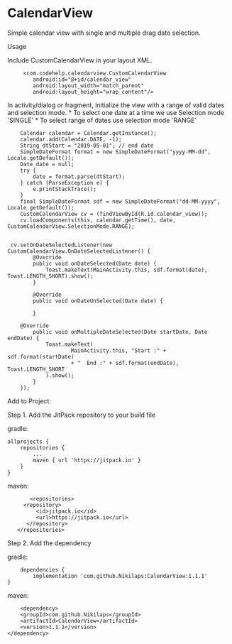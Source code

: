 # CalendarView
Simple calendar view with single and multiple drag date selection.

Usage

Include CustomCalendarView in your layout XML.

         <com.codehelp.calendarview.CustomCalendarView
            android:id="@+id/calendar_view"
            android:layout_width="match_parent"
            android:layout_height="wrap_content"/>

In  activity/dialog or fragment, initialize the view with a range of valid dates and selection mode.
      * To select one date at a time we use Selection mode 'SINGLE'
      * To select range of dates use selection mode 'RANGE'

        Calendar calendar = Calendar.getInstance();
        calendar.add(Calendar.DATE, -1);
        String dtStart = "2019-05-01"; // end date
        SimpleDateFormat format = new SimpleDateFormat("yyyy-MM-dd", Locale.getDefault());
        Date date = null;
        try {
            date = format.parse(dtStart);
        } catch (ParseException e) {
            e.printStackTrace();
        }
        final SimpleDateFormat sdf = new SimpleDateFormat("dd-MM-yyyy",  Locale.getDefault());
        CustomCalendarView cv = (findViewById(R.id.calendar_view));
        cv.loadComponents(this, calendar.getTime(), date, CustomCalendarView.SelectionMode.RANGE);
	
	
	 cv.setOnDateSelectedListener(new CustomCalendarView.OnDateSelectedListener() {
            @Override
            public void onDateSelected(Date date) {
                Toast.makeText(MainActivity.this, sdf.format(date), Toast.LENGTH_SHORT).show();
            }

            @Override
            public void onDateUnSelected(Date date) {

            }
	    
	    @Override
            public void onMultipleDateSelected(Date startDate, Date endDate) {
                Toast.makeText(
                        MainActivity.this, "Start :" + sdf.format(startDate)
                        + "  End :" + sdf.format(endDate), Toast.LENGTH_SHORT
                ).show();
            }
        });

Add to Project:

Step 1.
Add the JitPack repository to your build file

gradle:

	allprojects {
		repositories {
			...
			maven { url 'https://jitpack.io' }
		}
	}
  
  maven:
  
           <repositories>
		 <repository>
		     <id>jitpack.io</id>
		     <url>https://jitpack.io</url>
		  </repository>
	   </repositories>
  
  Step 2. Add the dependency
  
  gradle:
  
        dependencies {
	        implementation 'com.github.Nikilaps:CalendarView:1.1.1'
	}
  
  maven:
  
        <dependency>
	    <groupId>com.github.Nikilaps</groupId>
	    <artifactId>CalendarView</artifactId>
	    <version>1.1.1</version>
	</dependency>

